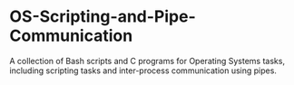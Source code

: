 # OS-Scripting-and-Pipe-Communication
A collection of Bash scripts and C programs for Operating Systems tasks, including scripting tasks and inter-process communication using pipes.

